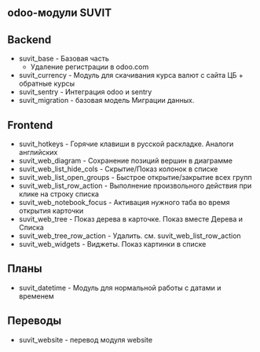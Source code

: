 odoo-модули SUVIT
--------------------------

## Backend

* suvit_base - Базовая часть
    * Удаление регистрации в odoo.com
* suvit_currency - Модуль для скачивания курса валют с сайта ЦБ + обратные курсы
* suvit_sentry - Интеграция odoo и sentry
* suvit_migration - базовая модель Миграции данных.

## Frontend

* suvit_hotkeys - Горячие клавиши в русской раскладке. Аналоги английских
* suvit_web_diagram - Сохранение позиций вершин в диаграмме
* suvit_web_list_hide_cols - Cкрытие/Показ колонок в списке
* suvit_web_list_open_groups - Быстрое открытие/закрытие всех групп
* suvit_web_list_row_action - Выполнение произвольного действия при клике на строку списка
* suvit_web_notebook_focus - Активация нужного таба во время открытия карточки
* suvit_web_tree - Показ дерева в карточке. Показ вместе Дерева и Списка
* suvit_web_tree_row_action - Удалить. см. suvit_web_list_row_action
* suvit_web_widgets - Виджеты. Показ картинки в списке

Планы
---------------
* suvit_datetime - Модуль для нормальной работы с датами и временем

Переводы
------------------
* suvit_website - перевод модуля website

